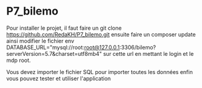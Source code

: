 # P7_bilemo


Pour installer le projet, il faut faire un git clone https://github.com/RedaKH/P7_bilemo.git ensuite faire un composer update ainsi modifier le fichier env DATABASE_URL="mysql://root:root@127.0.0.1:3306/bilemo?serverVersion=5.7&charset=utf8mb4" sur cette url en mettant le login et le mdp root.

Vous devez importer le fichier SQL pour importer toutes les données enfin vous pouvez tester et utiliser l'application
